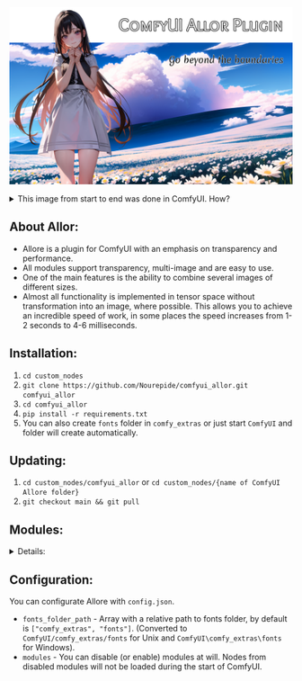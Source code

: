 ![logo](images/logo.png)

<details>
  <summary>This image from start to end was done in ComfyUI. How?</summary>

1. Install plugin.
2. Load fonts [Overlock SC](https://fonts.google.com/specimen/Overlock+SC) and [Merienda](https://fonts.google.com/specimen/Merienda).
3. Put `OverlockSC-Regular.ttf` and `Merienda-Regular.ttf` in to `fonts` folder.
4. Load [RealESRNet_x4plus.pth](https://github.com/xinntao/Real-ESRGAN/releases/download/v0.1.1/RealESRNet_x4plus.pth) and put in to `models/upscale` folder.
5. Load [AOM3A1B_orangemixs.safetensors](https://huggingface.co/WarriorMama777/OrangeMixs/resolve/main/Models/AbyssOrangeMix3/AOM3A1B_orangemixs.safetensors) and put in to `models/chekpoints` folder.
6. Load [orangemix.vae.pt](https://huggingface.co/WarriorMama777/OrangeMixs/resolve/main/VAEs/orangemix.vae.pt) and put in to `models/vae` folder.
7. Drag-and-drop this [image](images/logo.png) to ComfyUI or load [JSON](images/logo.json).
8. Press the `Queue Promt` button.

</details>

## About Allor:
* Allore is a plugin for ComfyUI with an emphasis on transparency and performance.
* All modules support transparency, multi-image and are easy to use.
* One of the main features is the ability to combine several images of different sizes.
* Almost all functionality is implemented in tensor space without transformation into an image, where possible. This allows you to achieve an incredible speed of work, in some places the speed increases from 1-2 seconds to 4-6 milliseconds.

## Installation:
1. `cd custom_nodes`
2. `git clone https://github.com/Nourepide/comfyui_allor.git comfyui_allor`
3. `cd comfyui_allor` 
4. `pip install -r requirements.txt`
5. You can also create `fonts` folder in `comfy_extras` or just start `ComfyUI` and folder will create automatically.

## Updating:
1. `cd custom_nodes/comfyui_allor` or `cd custom_nodes/{name of ComfyUI Allore folder}`
2. `git checkout main && git pull`

## Modules:
<details>
  <summary>Details:</summary>

### Alpha chanel
![alpha_chanel](images/alpha_chanel.png)
> Helpers for work with alpha chanel in exiting images.

<details>
  <summary>Nodes:</summary>

### By Mask
![alpha_chanel_by_mask](images/alpha_chanel_by_mask.png)
> Applies transparency to the image using a mask.

<details>
  <summary>Params:</summary>

* method -
  * default - Standard mask overlay.
  * invert - Inverted mask overlay.

</details>

### As Mask
![alpha_chanel_as_mask](images/alpha_chanel_as_mask.png)
> Get alpha chanel from first image and returns it as mask.

<details>
  <summary>Params:</summary>

* method -
  * default - Standard mask overlay.
  * invert - Inverted mask overlay.

</details>

### Restore
![alpha_chanel_restore](images/alpha_chanel_restore.png)
> Add alpha dimension to images. Or restore if it already exists. 

<details>
  <summary>Params:</summary>

* method -
  * default - Apply adding new alpha chanel or restore chanel values to max if it already exists.
  * only_add - Only add new alpha chanel if it does not exist.
  * only_restore - Only restore alpha chanel values to max if it already exists.

</details>

</details>

---
### Image Container
![image_container](images/image_container.png)
> Creating blank images of fixed or inherited size.

<details>
  <summary>Nodes:</summary>

#### All
* [red, green, blue] `[0 - 255]` - Color of the container in RGB. 
* alpha `[0.0 - 1.0]` - Transparency of the container.

### Default
> Create an empty container.

<details>
  <summary>Params:</summary>

* [width, height] `[1 - *]` - Size of a new container.

</details>

### Inheritance Add
> Get images size and create a container with adding value to this size.

<details>
  <summary>Params:</summary>

* add_[width, height] `[0 - *]` - The value that will then be added to the size of the container.

</details>

### Inheritance Scale
> Get images size and create a container with scaling this size.

<details>
  <summary>Params:</summary>

* scale_[width, height] `[0.0 - *]` - Scale factor that will then be change the size of the container.

</details>

### Inheritance Max
> Get max width and max height from `images_a` and `images_b` and create a new container with this size.
 
### Inheritance Sum
> Get width and/or height from `images_a` and `images_b` and create a new container with a sum this size.

</details>

#### PS:
The first letter `i` in the word `Inheritance` is barely noticeable. But in the end, I decided to leave it as it is. At first, I thought to replace this word with the word `Extended`, but one would think that this node expands the incoming images by adding size to it, and does not create a new image inheriting size from the incoming images.

---
### Image Composite
![image_composite](images/image_composite.png)
> Allows you to place one image on top of another.

<details>
  <summary>Nodes:</summary>

#### All
* background - The placement order of images in the container.
* method - The method of connecting images makes sense only when 2 or more images are passed to the input.

<details>
  <summary>Methods:</summary>

    Inputs - [a1, a2, a3] and [b1, b2, b3].
    Outputs -
        pair: [a1, b1], [a2, b2], [a3, b3]
        matrix: [a1, b1], [a1, b2], [a1, b3]
                [a2, b1], [a2, b2], [a2, b3]
                [a3, b1], [a3, b2], [a3, b3]

![image_composite_methods](images/image_composite_methods.png)

</details>

### Absolute
> Use it for pixel-perfect images compositing.

<details>
  <summary>Params:</summary>

* images_[a, b]_x `[0 - *]` - Images horizontal position. `[left -> right]`.
* images_[a, b]_y `[0 - *]` - Images vertical position. `[top -> bottom]`.
* container_[width, height] `[0 - *]` - Container size. If 0, then the container will be with the maximum width and height of the images.
</details>

### Relative
> Use it for percentage images compositing.

<details>
  <summary>Params:</summary>

* images_[a, b]_x `[0.0 - 1.0]` - First images horizontal offset. `[left edge -> right edge]`.
* images_[a, b]_y `[0.0 - 1.0]` - First images vertical offset. `[top edge -> bottom edge]`.
* container_size_type
* * max - Maximum of width and height from `images_a` and `images_b`.
* * sum - Sum of width and height from `images_a` and `images_b`.
* * sum_[width, height] -

How it works.

* Images in relative mode cannot go beyond the edges of the container.
* In horizontal [0.0 - images is located on the left of the container], [1.0 - on right of container].
* In vertical [0.0 - images is located on the top of the container], [1.0 - on bottom of container].
* In all cases, [0.5] means that the images will be in the center.

</details>

</details>

---
### Image Segmentation
![image_segmentation](images/image_segmentation.png)
> Removes background from image.

<details>
  <summary>Nodes:</summary>

#### All
* alpha_matting `[boolean]` - Alpha matting is a post-processing step that can be used to improve the quality of the output.
* alpha_matting_foreground_threshold `[0 - 250]` - Trimap foreground threshold.
* alpha_matting_background_threshold `[0 - 250]` - Trimap background threshold.
* alpha_matting_erode_size `[0 - *]` - How far will the transparency spread from the original mask.
* post_process_mask `[boolean]` - Post-processing mask, makes it rougher.

### Default
> Allows you to select a model with pre-specified settings.:

<details>
  <summary>Params:</summary>

* u2net - [GitHub](https://github.com/xuebinqin/U-2-Net)
* u2netp - [GitHub](https://github.com/xuebinqin/U-2-Net)
* u2net_human_seg - [GitHub](https://github.com/xuebinqin/U-2-Net)
* u2net_cloth_seg - [GitHub](https://github.com/levindabhi/cloth-segmentation)
* silueta - [GitHub](https://github.com/xuebinqin/U-2-Net/issues/295)
* isnet-general-use - [GitHub](https://github.com/xuebinqin/DIS)
* isnetis - [GitHub](https://github.com/SkyTNT/anime-segmentation) (I recommend `alpha_matting` parameter set to `false`)
* modnet-p - [GitHub](https://github.com/ZHKKKe/MODNet) (Not calibrated)
* modnet-w - [GitHub](https://github.com/ZHKKKe/MODNet) (Not calibrated)

</details>

### Custom
> Allows you to select a model from the onnx folder and specify the parameters yourself.

<details>
  <summary>Params:</summary>

* model `[*.onnx]` - Your model in `ComfyUI/models/onnx` folder.
* mean `[0.0 - 1.0]` - Clarifying value.
* std `[0.0 - 1.0]` - The divisor of the final value. I recommend leaving it at 1.0.
* size `[0 - *]` - Title size. Different models support different sizes. Or their multiple values [512 -> 1024 -> 2048...]. If the size does not match the desired one, you will see a notification in the console.

</details>

### Custom Advanced
> Allows you to select a model from the onnx folder and `finely` specify the parameters yourself.

<details>
  <summary>Params:</summary>

* model `[*.onnx]` - Your model in `ComfyUI/models/onnx` folder.
* mean_r `[0.0 - 1.0]` - Clarifying value. Red chanel.
* mean_g `[0.0 - 1.0]` - Clarifying value. Green chanel.
* mean_b `[0.0 - 1.0]` - Clarifying value. Blue chanel.
* std_r `[0.0 - 1.0]` - The divisor of the final value. Red chanel.
* std_g `[0.0 - 1.0]` - The divisor of the final value. Green chanel.
* std_b `[0.0 - 1.0]` - The divisor of the final value. Blue chanel.
* width `[0 - *]` - Width of title size.
* height `[0 - *]` - Height of title size.

Some models support non-standard title size. For example [w:1024 - h:2048].

</details>

</details>

#### PS:
Made on [rembg](https://github.com/danielgatis/rembg). The solution of some problems may be dependent on the rembg developer.

---
### ImageText
![image_text](images/image_text.png)
> Creating text as image.

Fonts should be contained in `ComfyUI/comfy_extras/fonts`.

You also can change the fonts folder in config.

<details>
  <summary>Nodes:</summary>

### Default
![image_text_default](images/image_text_default.png)
> Create an image with text.

<details>
  <summary>Params:</summary>

* text - Your input. Shouldn't be empty.
* font `[*.otf, *.ttf]` - Font from `ComfyUI/comfy_extras/fonts` folder.
* size `[1 - *]` - Font size in `SP`. `Warning!`: It's not `PX` size of the container. The size of the container is calculated using a variety of parameters. Example: `o` and `j` will have different height and exactly different size compared to `树`.   
* [red, green, blue] `[0 - 255]` - Color of the text in `RGB`. 
* alpha `[0.0 - 1.0]` - Transparency of the text. 
* margin_x `[0 - *]` - Horizontal offset. 
* margin_y `[0 - *]` - Vertical offset.

</details>

### Outlined
![image_text_outlined](images/image_text_outlined.png)
> Create an image with outlined text.

<details>
  <summary>Params:</summary>

* outline_size `[0 - *]` - Outline size in `PX`. 
* outline_[red, green, blue] `[0 - 255]` - Color of the outline in `RGB`. 

</details>

</details>

---
### ImageDraw
![image_draw](images/image_draw.png)
> Draw figures as image.

<details>
  <summary>Nodes:</summary>

#### All
* SSAO [1 - 16] - [Super Sampling Anti-Aliasing](https://en.wikipedia.org/wiki/Supersampling). The figure is drawn initially at a higher resolution, and then compressed to the specified resolution.

<details>
  <summary>The difference of SSAA strength:</summary>

> From left to right, x1, x2, x4, x8, x16. Image container size 256x256px.

![SSAA](images/ssaa.png)

</details>

### Arc
![image_draw_arc](images/image_draw_arc.png)
> Draws an arc (a portion of a circle outline) between the start and end angles, inside the given bounding box.

<details>
  <summary>Params:</summary>

* [width, height] `[1 - *]` - Size of image container.
* size `[1 - *]` - contour width.
* start_[x, y] `[0.0 - 1.0]` - Start points to define the bounding box in percent of image container. 
* end_[x, y] `[0.0 - 1.0]` - End points to define the bounding box in percent of image container.
* [start, end] `[0 - 360]` - Starting and ending angle, in degrees. Angles are measured from 3 o’clock, increasing clockwise.
* [red, green, blue] `[0 - 255]` - Color of the figure in RGB. 
* alpha `[0.0 - 1.0]` - Transparency of the figure.

</details>

### Chord
![image_draw_chord](images/image_draw_chord.png)
> Same as Arc, but connects the end points with a straight line.

<details>
  <summary>Params:</summary>

* [width, height] `[1 - *]` - Size of image container.
* size `[1 - *]` - contour width.
* start_[x, y] `[0.0 - 1.0]` - Start points to define the bounding box in percent of image container. 
* end_[x, y] `[0.0 - 1.0]` - End points to define the bounding box in percent of image container.
* [start, end] `[0 - 360]` - Starting and ending angle, in degrees. Angles are measured from 3 o’clock, increasing clockwise.
* [red, green, blue] `[0 - 255]` - Color of the figure in RGB. 
* alpha `[0.0 - 1.0]` - Transparency of the figure.

</details>

### Ellipse
![image_draw_ellipse](images/image_draw_ellipse.png)
> Draws an ellipse inside the given bounding box.

<details>
  <summary>Params:</summary>

* [width, height] `[1 - *]` - Size of image container.
* start_[x, y] `[0.0 - 1.0]` - Start points to define the bounding box in percent of image container. 
* end_[x, y] `[0.0 - 1.0]` - End points to define the bounding box in percent of image container.
* outline_size `[0 - *]` - Outline size in PX.
* outline_[red, green, blue] `[0 - 255]` - Color of the outline in RGB. 
* outline_alpha `[0.0 - 1.0]` - Transparency of the outline.
* fill_[red, green, blue] `[0 - 255]` - Color of the fill in RGB. 
* fill_alpha `[0.0 - 1.0]` - Transparency of the fill.

</details>

### Line
![image_draw_line](images/image_draw_line.png)
> Draws a line between the coordinates.

<details>
  <summary>Params:</summary>

* [width, height] `[1 - *]` - Size of image container.
* size `[1 - *]` - contour width.
* start_[x, y] `[0.0 - 1.0]` - Starting point of line. 
* end_[x, y] `[0.0 - 1.0]` - Ending point of line.
* [red, green, blue] `[0 - 255]` - Color of the line in RGB. 
* alpha `[0.0 - 1.0]` - Transparency of the line.

</details>

### Pieslice
![image_draw_pieslice](images/image_draw_pieslice.png)
> Same as Arc, but also draws straight lines between the end points and the center of the bounding box.

<details>
  <summary>Params:</summary>

* [width, height] `[1 - *]` - Size of image container.
* start_[x, y] `[0.0 - 1.0]` - Start points to define the bounding box in percent of image container. 
* end_[x, y] `[0.0 - 1.0]` - End points to define the bounding box in percent of image container.
* [start, end] `[0 - 360]` - Starting and ending angle, in degrees. Angles are measured from 3 o’clock, increasing clockwise.
* outline_size `[0 - *]` - Outline size in PX.
* outline_[red, green, blue] `[0 - 255]` - Color of the outline in RGB. 
* outline_alpha `[0.0 - 1.0]` - Transparency of the outline.
* fill_[red, green, blue] `[0 - 255]` - Color of the fill in RGB. 
* fill_alpha `[0.0 - 1.0]` - Transparency of the fill.

</details>

### Polygon
![image_draw_polygon](images/image_draw_polygon.png)
> Draws a polygon.

<details>
  <summary>Params:</summary>

* size `[1 - *]` - Size of image.
* sides `[3 - *]` - Sides of polygon.
* rotation `[0 - 360]` - Apply an arbitrary rotation to the polygon in degree. 
* outline_size `[0 - *]` - Outline size in PX.
* outline_[red, green, blue] `[0 - 255]` - Color of the outline in RGB. 
* outline_alpha `[0.0 - 1.0]` - Transparency of the outline.
* fill_[red, green, blue] `[0 - 255]` - Color of the fill in RGB. 
* fill_alpha `[0.0 - 1.0]` - Transparency of the fill.

</details>

### Rectangle
![image_draw_rectangle](images/image_draw_rectangle.png)
> Draws a rectangle.

<details>
  <summary>Params:</summary>

* [width, height] `[1 - *]` - Size of image container.
* start_[x, y] `[0.0 - 1.0]` - Start points to define the bounding box in percent of image container. 
* end_[x, y] `[0.0 - 1.0]` - End points to define the bounding box in percent of image container.
* outline_size `[0 - *]` - Outline size in PX.
* outline_[red, green, blue] `[0 - 255]` - Color of the outline in RGB. 
* outline_alpha `[0.0 - 1.0]` - Transparency of the outline.
* fill_[red, green, blue] `[0 - 255]` - Color of the fill in RGB. 
* fill_alpha `[0.0 - 1.0]` - Transparency of the fill.

</details>

### Rectangle Rounded
![image_draw_rectangle_rounded](images/image_draw_rectangle_rounded.png)
> Draws a rounded rectangle.

<details>
  <summary>Params:</summary>

* [width, height] `[1 - *]` - Size of image container.
* start_[x, y] `[0.0 - 1.0]` - Start points to define the bounding box in percent of image container. 
* end_[x, y] `[0.0 - 1.0]` - End points to define the bounding box in percent of image container.
* radius `[0 -360]` - Radius of the corners.
* outline_size `[0 - *]` - Outline size in PX.
* outline_[red, green, blue] `[0 - 255]` - Color of the outline in RGB. 
* outline_alpha `[0.0 - 1.0]` - Transparency of the outline.
* fill_[red, green, blue] `[0 - 255]` - Color of the fill in RGB. 
* fill_alpha `[0.0 - 1.0]` - Transparency of the fill.
* [top_left, top_right, bottom_right, bottom_left]_corner `[boolean]` - The ability to choose for which angle to apply the radius.

</details>

</details>

---
### Clamp
![clamp](images/clamp.png)
> Clamps help to control the "web" of nodes and improve readability.

<details>
  <summary>Nodes:</summary>

* ClipClamp
* ClipVisionClamp
* ClipVisionOutputClamp
* ConditioningClamp
* ControlNetClamp
* GligenClamp
* ImageClamp
* LatentClamp
* MaskClamp
* ModelClamp
* StyleModelClamp
* UpscaleModelClamp
* VaeClamp

</details>

</details>

## Configuration:
You can configurate Allore with `config.json`.
* `fonts_folder_path` - Array with a relative path to fonts folder, by default is `["comfy_extras", "fonts"]`. (Converted to `ComfyUI/comfy_extras/fonts` for Unix and `ComfyUI\comfy_extras\fonts` for Windows).
* `modules` - You can disable (or enable) modules at will. Nodes from disabled modules will not be loaded during the start of ComfyUI.
